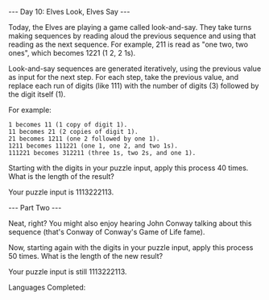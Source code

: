 --- Day 10: Elves Look, Elves Say ---

Today, the Elves are playing a game called look-and-say. They take turns making sequences by reading aloud the previous sequence and using that reading as the next sequence. For example, 211 is read as "one two, two ones", which becomes 1221 (1 2, 2 1s).

Look-and-say sequences are generated iteratively, using the previous value as input for the next step. For each step, take the previous value, and replace each run of digits (like 111) with the number of digits (3) followed by the digit itself (1).

For example:

    1 becomes 11 (1 copy of digit 1).
    11 becomes 21 (2 copies of digit 1).
    21 becomes 1211 (one 2 followed by one 1).
    1211 becomes 111221 (one 1, one 2, and two 1s).
    111221 becomes 312211 (three 1s, two 2s, and one 1).

Starting with the digits in your puzzle input, apply this process 40 times. What is the length of the result?

Your puzzle input is 1113222113.

--- Part Two ---

Neat, right? You might also enjoy hearing John Conway talking about this sequence (that's Conway of Conway's Game of Life fame).

Now, starting again with the digits in your puzzle input, apply this process 50 times. What is the length of the new result?

Your puzzle input is still 1113222113.

Languages Completed:
